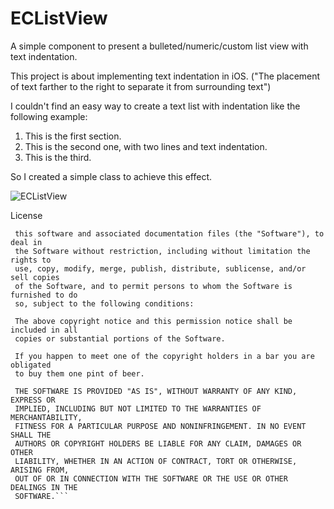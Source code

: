ECListView
==============

A simple component to present a bulleted/numeric/custom list view with text indentation.

This project is about implementing text indentation in iOS.
("The placement of text farther to the right to separate it from surrounding text") 

I couldn't find an easy way to create a text list with indentation like the following example:

1. This is the first section.
2. This is the second one,
   with two lines and text indentation.
3. This is the third.

So I created a simple class to achieve this effect.


![ECListView](https://github.com/eyalc/ECListView/raw/master/ECListView/ss.png)


License

```Permission is hereby granted, free of charge, to any person obtaining a copy of
 this software and associated documentation files (the "Software"), to deal in
 the Software without restriction, including without limitation the rights to
 use, copy, modify, merge, publish, distribute, sublicense, and/or sell copies
 of the Software, and to permit persons to whom the Software is furnished to do
 so, subject to the following conditions:

 The above copyright notice and this permission notice shall be included in all
 copies or substantial portions of the Software.

 If you happen to meet one of the copyright holders in a bar you are obligated
 to buy them one pint of beer.

 THE SOFTWARE IS PROVIDED "AS IS", WITHOUT WARRANTY OF ANY KIND, EXPRESS OR
 IMPLIED, INCLUDING BUT NOT LIMITED TO THE WARRANTIES OF MERCHANTABILITY,
 FITNESS FOR A PARTICULAR PURPOSE AND NONINFRINGEMENT. IN NO EVENT SHALL THE
 AUTHORS OR COPYRIGHT HOLDERS BE LIABLE FOR ANY CLAIM, DAMAGES OR OTHER
 LIABILITY, WHETHER IN AN ACTION OF CONTRACT, TORT OR OTHERWISE, ARISING FROM,
 OUT OF OR IN CONNECTION WITH THE SOFTWARE OR THE USE OR OTHER DEALINGS IN THE
 SOFTWARE.```



